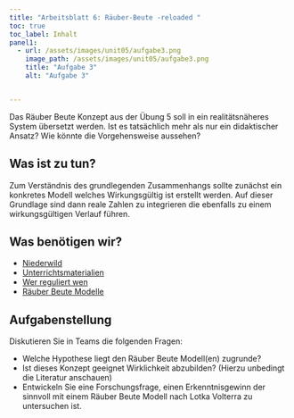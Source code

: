 ```yaml
---
title: "Arbeitsblatt 6: Räuber-Beute -reloaded "
toc: true
toc_label: Inhalt
panel1:  
  - url: /assets/images/unit05/aufgabe3.png
    image_path: /assets/images/unit05/aufgabe3.png
    title: "Aufgabe 3"
    alt: "Aufgabe 3"


---
```



Das Räuber Beute Konzept aus der Übung 5 soll in ein realitätsnäheres System übersetzt werden. Ist es tatsächlich mehr als nur ein didaktischer Ansatz? Wie könnte die Vorgehensweise aussehen?

<!--more-->




## Was ist zu tun?

Zum Verständnis des grundlegenden Zusammenhangs sollte zunächst ein konkretes Modell welches Wirkungsgültig ist erstellt werden. Auf dieser Grundlage sind dann reale Zahlen zu integrieren die ebenfalls zu einem wirkungsgültigen Verlauf führen.

## Was benötigen wir?

* [Niederwild](https://www.wildtiermanagement.com/fileadmin/dateien/wildtiermanagement.de/pdfs/Literaturstudie_Praedation_NDS.pdf) 
* [Unterrichtsmaterialien](https://www.swisseduc.ch/mathematik/analysis/populationsmodelle/docs/populationsmodelle_teil_2.pdf) 
* [Wer reguliert wen](https://www.vetmeduni.ac.at/fileadmin/v/fiwi/Publikationen/Populaerwissenschaftliche/Arnold__W_2007_-_Gumpenstein.pdf)
* [Räuber Beute Modelle](https://insightmaker.com/insight/229699/Pred-Prey)



## Aufgabenstellung


Diskutieren Sie in Teams die folgenden Fragen:

* Welche Hypothese liegt den Räuber Beute Modell(en) zugrunde?
* Ist dieses Konzept geeignet Wirklichkeit abzubilden? (Hierzu unbedingt die Literatur anschauen)
* Entwickeln Sie eine Forschungsfrage, einen Erkenntnisgewinn der sinnvoll mit einem Räuber Beute Modell nach Lotka Volterra zu untersuchen ist.
